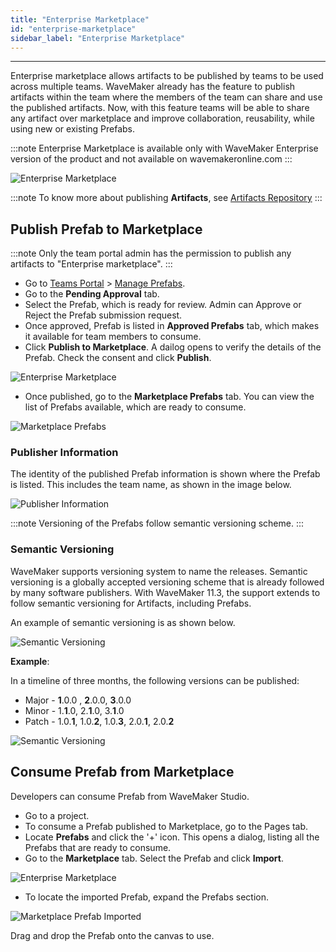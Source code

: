 ```yaml
---
title: "Enterprise Marketplace"
id: "enterprise-marketplace"
sidebar_label: "Enterprise Marketplace"
---
```

---


Enterprise marketplace allows artifacts to be published by teams to be used across multiple teams. WaveMaker already has the feature to publish artifacts within the team where the members of the team can share and use the published artifacts. Now, with this feature teams will be able to share any artifact over marketplace and improve collaboration, reusability, while using new or existing Prefabs.

:::note
Enterprise Marketplace is available only with WaveMaker Enterprise version of the product and not available on wavemakeronline.com
:::

![Enterprise Marketplace](/learn/assets/wm_enterprisemarketplace.png)

:::note
To know more about publishing **Artifacts**, see [Artifacts Repository](/learn/teams/import-vcs-project)
:::

## Publish Prefab to Marketplace

:::note
Only the team portal admin has the permission to publish any artifacts to "Enterprise marketplace".
:::

- Go to [Teams Portal](/learn/teams/overview) > [Manage Prefabs](/learn/teams/manage-prefabs).
- Go to the **Pending Approval** tab.
- Select the Prefab, which is ready for review. Admin can Approve or Reject the Prefab submission request. 
- Once approved, Prefab is listed in **Approved Prefabs** tab, which makes it available for team members to consume.
- Click **Publish to Marketplace**. A dailog opens to verify the details of the Prefab. Check the consent and click **Publish**.

![Enterprise Marketplace](/learn/assets/wm_publishtomarketplace.png)

- Once published, go to the **Marketplace Prefabs** tab. You can view the list of Prefabs available, which are ready to consume.

![Marketplace Prefabs](/learn/assets/wm_marketplaceprefabs.png)

### Publisher Information

The identity of the published Prefab information is shown where the Prefab is listed. This includes the team name, as shown in the image below.

![Publisher Information](/learn/assets/wm_artifactpublisherdetails.png)

:::note
Versioning of the Prefabs follow semantic versioning scheme.
:::

### Semantic Versioning

WaveMaker supports versioning system to name the releases. Semantic versioning is a globally accepted versioning scheme that is already followed by many software publishers. With WaveMaker 11.3, the support extends to follow semantic versioning for Artifacts, including Prefabs.

An example of semantic versioning is as shown below.

![Semantic Versioning](/learn/assets/wm_semanticversion.png)

**Example**:

In a timeline of three months, the following versions can be published:

- Major  - **1**.0.0 , **2**.0.0, **3**.0.0
- Minor - 1.**1**.0, 2.**1**.0, 3.**1**.0
- Patch - 1.0.**1**, 1.0.**2**, 1.0.**3**, 2.0.**1**, 2.0.**2**

![Semantic Versioning](/learn/assets/wm_artifactversion.png)

## Consume Prefab from Marketplace

Developers can consume Prefab from WaveMaker Studio.

- Go to a project.
- To consume a Prefab published to Marketplace, go to the Pages tab.
- Locate **Prefabs** and click the '+' icon. This opens a dialog, listing all the Prefabs that are ready to consume.
- Go to the **Marketplace** tab. Select the Prefab and click **Import**.

![Enterprise Marketplace](/learn/assets/wm_enterprisemarketplace.png)

- To locate the imported Prefab, expand the Prefabs section.

![Marketplace Prefab Imported](/learn/assets/marketplace-prefab-imported.png)

Drag and drop the Prefab onto the canvas to use.
